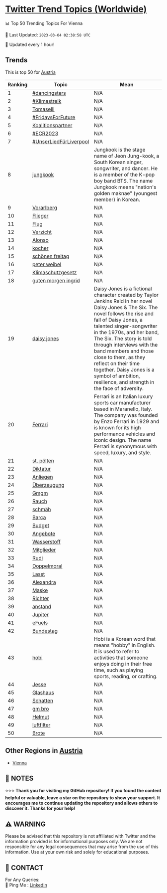 [Twitter Trend Topics (Worldwide)](https://github.com/ErcinDedeoglu/Twitter-Trend-Topics)
==========


📊 Top 50 Trending Topics For Vienna

📆 Last Updated: `2023-03-04 02:38:58 UTC`

🔧 Updated every 1 hour!


## Trends

This is top 50 for [Austria](</Austria>)

| Ranking | Topic | Mean |
| ------- | ------------ | ------------ |
| 1 | [#dancingstars](http://twitter.com/search?q=%23dancingstars) | N/A |
| 2 | [#Klimastreik](http://twitter.com/search?q=%23Klimastreik) | N/A |
| 3 | [Tomaselli](http://twitter.com/search?q=Tomaselli) | N/A |
| 4 | [#FridaysForFuture](http://twitter.com/search?q=%23FridaysForFuture) | N/A |
| 5 | [Koalitionspartner](http://twitter.com/search?q=Koalitionspartner) | N/A |
| 6 | [#ECR2023](http://twitter.com/search?q=%23ECR2023) | N/A |
| 7 | [#UnserLiedFürLiverpool](http://twitter.com/search?q=%23UnserLiedF%c3%bcrLiverpool) | N/A |
| 8 | [jungkook](http://twitter.com/search?q=jungkook) | Jungkook is the stage name of Jeon Jung-kook, a South Korean singer, songwriter, and dancer. He is a member of the K-pop boy band BTS. The name Jungkook means "nation's golden maknae" (youngest member) in Korean. |
| 9 | [Vorarlberg](http://twitter.com/search?q=Vorarlberg) | N/A |
| 10 | [Flieger](http://twitter.com/search?q=Flieger) | N/A |
| 11 | [Flug](http://twitter.com/search?q=Flug) | N/A |
| 12 | [Verzicht](http://twitter.com/search?q=Verzicht) | N/A |
| 13 | [Alonso](http://twitter.com/search?q=Alonso) | N/A |
| 14 | [kocher](http://twitter.com/search?q=kocher) | N/A |
| 15 | [schönen freitag](http://twitter.com/search?q=sch%c3%b6nen+freitag) | N/A |
| 16 | [peter weibel](http://twitter.com/search?q=peter+weibel) | N/A |
| 17 | [Klimaschutzgesetz](http://twitter.com/search?q=Klimaschutzgesetz) | N/A |
| 18 | [guten morgen ingrid](http://twitter.com/search?q=guten+morgen+ingrid) | N/A |
| 19 | [daisy jones](http://twitter.com/search?q=daisy+jones) | Daisy Jones is a fictional character created by Taylor Jenkins Reid in her novel Daisy Jones & The Six. The novel follows the rise and fall of Daisy Jones, a talented singer-songwriter in the 1970s, and her band, The Six. The story is told through interviews with the band members and those close to them, as they reflect on their time together. Daisy Jones is a symbol of ambition, resilience, and strength in the face of adversity. |
| 20 | [Ferrari](http://twitter.com/search?q=Ferrari) | Ferrari is an Italian luxury sports car manufacturer based in Maranello, Italy. The company was founded by Enzo Ferrari in 1929 and is known for its high performance vehicles and iconic design. The name Ferrari is synonymous with speed, luxury, and style. |
| 21 | [st. pölten](http://twitter.com/search?q=st.+p%c3%b6lten) | N/A |
| 22 | [Diktatur](http://twitter.com/search?q=Diktatur) | N/A |
| 23 | [Anliegen](http://twitter.com/search?q=Anliegen) | N/A |
| 24 | [Überzeugung](http://twitter.com/search?q=%c3%9cberzeugung) | N/A |
| 25 | [Gmgm](http://twitter.com/search?q=Gmgm) | N/A |
| 26 | [Rauch](http://twitter.com/search?q=Rauch) | N/A |
| 27 | [schmäh](http://twitter.com/search?q=schm%c3%a4h) | N/A |
| 28 | [Barca](http://twitter.com/search?q=Barca) | N/A |
| 29 | [Budget](http://twitter.com/search?q=Budget) | N/A |
| 30 | [Angebote](http://twitter.com/search?q=Angebote) | N/A |
| 31 | [Wasserstoff](http://twitter.com/search?q=Wasserstoff) | N/A |
| 32 | [Mitglieder](http://twitter.com/search?q=Mitglieder) | N/A |
| 33 | [Rudi](http://twitter.com/search?q=Rudi) | N/A |
| 34 | [Doppelmoral](http://twitter.com/search?q=Doppelmoral) | N/A |
| 35 | [Lasst](http://twitter.com/search?q=Lasst) | N/A |
| 36 | [Alexandra](http://twitter.com/search?q=Alexandra) | N/A |
| 37 | [Maske](http://twitter.com/search?q=Maske) | N/A |
| 38 | [Richter](http://twitter.com/search?q=Richter) | N/A |
| 39 | [anstand](http://twitter.com/search?q=anstand) | N/A |
| 40 | [Jupiter](http://twitter.com/search?q=Jupiter) | N/A |
| 41 | [eFuels](http://twitter.com/search?q=eFuels) | N/A |
| 42 | [Bundestag](http://twitter.com/search?q=Bundestag) | N/A |
| 43 | [hobi](http://twitter.com/search?q=hobi) | Hobi is a Korean word that means "hobby" in English. It is used to refer to activities that someone enjoys doing in their free time, such as playing sports, reading, or crafting. |
| 44 | [Jesse](http://twitter.com/search?q=Jesse) | N/A |
| 45 | [Glashaus](http://twitter.com/search?q=Glashaus) | N/A |
| 46 | [Schatten](http://twitter.com/search?q=Schatten) | N/A |
| 47 | [gm bro](http://twitter.com/search?q=gm+bro) | N/A |
| 48 | [Helmut](http://twitter.com/search?q=Helmut) | N/A |
| 49 | [luftfilter](http://twitter.com/search?q=luftfilter) | N/A |
| 50 | [Brote](http://twitter.com/search?q=Brote) | N/A |



## Other Regions in [Austria](</Austria>)

* [Vienna](</Austria/Vienna.md>)



## 📝 NOTES

⭐⭐⭐ **Thank you for visiting my GitHub repository! If you found the content helpful or valuable, leave a star on the repository to show your support. It encourages me to continue updating the repository and allows others to discover it. Thanks for your help!**


## ⚠️ WARNING

Please be advised that this repository is not affiliated with Twitter and the information provided is for informational purposes only. We are not responsible for any legal consequences that may arise from the use of this information. Use at your own risk and solely for educational purposes.


## 📨 CONTACT

 For Any Queries:  
            🏓 Ping Me : [LinkedIn](https://www.linkedin.com/in/ercindedeoglu/)
